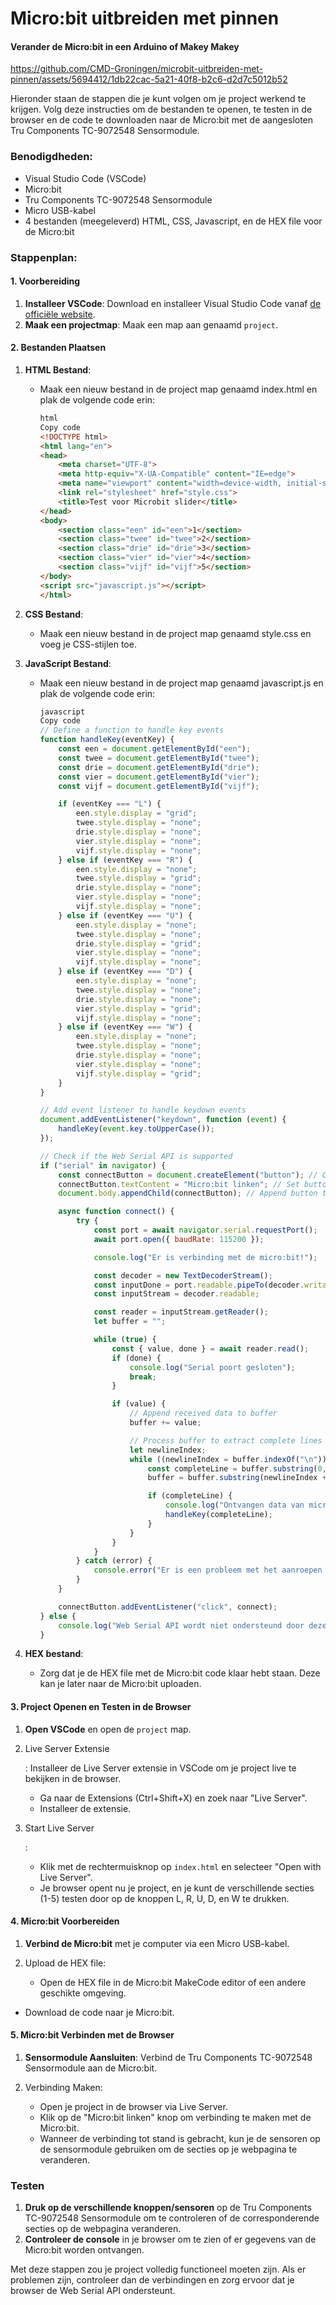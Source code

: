 # Micro:bit uitbreiden met pinnen
#### Verander de Micro:bit in een Arduino of Makey Makey

https://github.com/CMD-Groningen/microbit-uitbreiden-met-pinnen/assets/5694412/1db22cac-5a21-40f8-b2c6-d2d7c5012b52

Hieronder staan de stappen die je kunt volgen om je project werkend te krijgen. Volg deze instructies om de bestanden te openen, te testen in de browser en de code te downloaden naar de Micro:bit met de aangesloten Tru Components TC-9072548 Sensormodule.

### Benodigdheden:

- Visual Studio Code (VSCode)
- Micro:bit
- Tru Components TC-9072548 Sensormodule
- Micro USB-kabel
- 4 bestanden (meegeleverd) HTML, CSS, Javascript, en de HEX file voor de Micro:bit

### Stappenplan:

#### 1. Voorbereiding

1. **Installeer VSCode**: Download en installeer Visual Studio Code vanaf [de officiële website](https://code.visualstudio.com/).
2. **Maak een projectmap**: Maak een map aan genaamd `project`.

#### 2. Bestanden Plaatsen

1. **HTML Bestand**:

   - Maak een nieuw bestand in de project map genaamd index.html en plak de volgende code erin:

     ```html
     html
     Copy code
     <!DOCTYPE html>
     <html lang="en">
     <head>
         <meta charset="UTF-8">
         <meta http-equiv="X-UA-Compatible" content="IE=edge">
         <meta name="viewport" content="width=device-width, initial-scale=1.0">
         <link rel="stylesheet" href="style.css">
         <title>Test voor Microbit slider</title>
     </head>
     <body>
         <section class="een" id="een">1</section>
         <section class="twee" id="twee">2</section>
         <section class="drie" id="drie">3</section>
         <section class="vier" id="vier">4</section>
         <section class="vijf" id="vijf">5</section>
     </body>
     <script src="javascript.js"></script>
     </html>
     ```

2. **CSS Bestand**:

   - Maak een nieuw bestand in de project map genaamd style.css en voeg je CSS-stijlen toe.

3. **JavaScript Bestand**:

   - Maak een nieuw bestand in de project map genaamd javascript.js en plak de volgende code erin:

     ```javascript
     javascript
     Copy code
     // Define a function to handle key events
     function handleKey(eventKey) {
         const een = document.getElementById("een");
         const twee = document.getElementById("twee");
         const drie = document.getElementById("drie");
         const vier = document.getElementById("vier");
         const vijf = document.getElementById("vijf");
     
         if (eventKey === "L") {
             een.style.display = "grid";
             twee.style.display = "none";
             drie.style.display = "none";
             vier.style.display = "none";
             vijf.style.display = "none";
         } else if (eventKey === "R") {
             een.style.display = "none";
             twee.style.display = "grid";
             drie.style.display = "none";
             vier.style.display = "none";
             vijf.style.display = "none";
         } else if (eventKey === "U") {
             een.style.display = "none";
             twee.style.display = "none";
             drie.style.display = "grid";
             vier.style.display = "none";
             vijf.style.display = "none";
         } else if (eventKey === "D") {
             een.style.display = "none";
             twee.style.display = "none";
             drie.style.display = "none";
             vier.style.display = "grid";
             vijf.style.display = "none";
         } else if (eventKey === "W") {
             een.style.display = "none";
             twee.style.display = "none";
             drie.style.display = "none";
             vier.style.display = "none";
             vijf.style.display = "grid";
         }
     }
     
     // Add event listener to handle keydown events
     document.addEventListener("keydown", function (event) {
         handleKey(event.key.toUpperCase());
     });
     
     // Check if the Web Serial API is supported
     if ("serial" in navigator) {
         const connectButton = document.createElement("button"); // Create a connect button
         connectButton.textContent = "Micro:bit linken"; // Set button text
         document.body.appendChild(connectButton); // Append button to the document body
     
         async function connect() {
             try {
                 const port = await navigator.serial.requestPort();
                 await port.open({ baudRate: 115200 });
     
                 console.log("Er is verbinding met de micro:bit!");
     
                 const decoder = new TextDecoderStream();
                 const inputDone = port.readable.pipeTo(decoder.writable);
                 const inputStream = decoder.readable;
     
                 const reader = inputStream.getReader();
                 let buffer = "";
     
                 while (true) {
                     const { value, done } = await reader.read();
                     if (done) {
                         console.log("Serial poort gesloten");
                         break;
                     }
     
                     if (value) {
                         // Append received data to buffer
                         buffer += value;
     
                         // Process buffer to extract complete lines
                         let newlineIndex;
                         while ((newlineIndex = buffer.indexOf("\n")) !== -1) {
                             const completeLine = buffer.substring(0, newlineIndex).trim();
                             buffer = buffer.substring(newlineIndex + 1);
     
                             if (completeLine) {
                                 console.log("Ontvangen data van micro:bit:", completeLine);
                                 handleKey(completeLine);
                             }
                         }
                     }
                 }
             } catch (error) {
                 console.error("Er is een probleem met het aanroepen van de micro:bit: ", error);
             }
         }
     
         connectButton.addEventListener("click", connect);
     } else {
         console.log("Web Serial API wordt niet ondersteund door deze browser.");
     }
     ```

4. **HEX bestand**:

   - Zorg dat je de HEX file met de Micro:bit code klaar hebt staan. Deze kan je later naar de Micro:bit uploaden.

#### 3. Project Openen en Testen in de Browser

1. **Open VSCode** en open de `project` map.

2. Live Server Extensie

   : Installeer de Live Server extensie in VSCode om je project live te bekijken in de browser.

   - Ga naar de Extensions (Ctrl+Shift+X) en zoek naar "Live Server".
   - Installeer de extensie.

3. Start Live Server

   :

   - Klik met de rechtermuisknop op `index.html` en selecteer "Open with Live Server".
   - Je browser opent nu je project, en je kunt de verschillende secties (1-5) testen door op de knoppen L, R, U, D, en W te drukken.

#### 4. Micro:bit Voorbereiden

1. **Verbind de Micro:bit** met je computer via een Micro USB-kabel.

2. Upload de HEX file:

   - Open de HEX file in de Micro:bit MakeCode editor of een andere geschikte omgeving.
- Download de code naar je Micro:bit.

#### 5. Micro:bit Verbinden met de Browser

1. **Sensormodule Aansluiten**: Verbind de Tru Components TC-9072548 Sensormodule aan de Micro:bit.

2. Verbinding Maken:

   - Open je project in de browser via Live Server.
   - Klik op de "Micro:bit linken" knop om verbinding te maken met de Micro:bit.
   - Wanneer de verbinding tot stand is gebracht, kun je de sensoren op de sensormodule gebruiken om de secties op je webpagina te veranderen.

### Testen

1. **Druk op de verschillende knoppen/sensoren** op de Tru Components TC-9072548 Sensormodule om te controleren of de corresponderende secties op de webpagina veranderen.
2. **Controleer de console** in je browser om te zien of er gegevens van de Micro:bit worden ontvangen.

Met deze stappen zou je project volledig functioneel moeten zijn. Als er problemen zijn, controleer dan de verbindingen en zorg ervoor dat je browser de Web Serial API ondersteunt.
